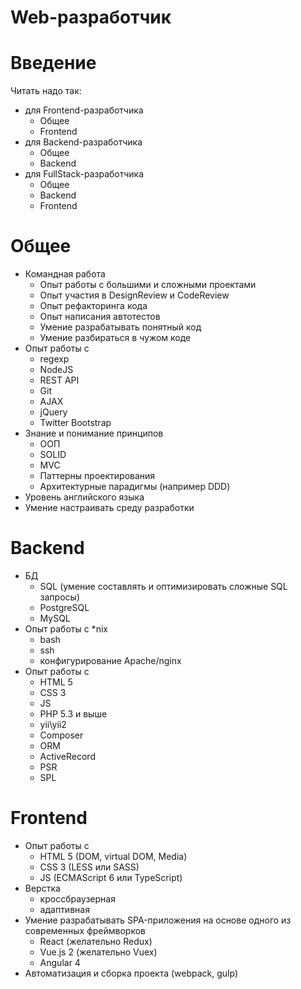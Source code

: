 Web-разработчик
===

# Введение

Читать надо так:

* для Frontend-разработчика
	* Общее
	* Frontend
* для Backend-разработчика
	* Общее
	* Backend
* для FullStack-разработчика
	* Общее
	* Backend
	* Frontend

# Общее

* Командная работа
	* Опыт работы с большими и сложными проектами
	* Опыт участия в DesignReview и CodeReview
	* Опыт рефакторинга кода
	* Опыт написания автотестов
	* Умение разрабатывать понятный код
	* Умение разбираться в чужом коде
* Опыт работы с
	* regexp
	* NodeJS
	* REST API
	* Git
	* AJAX
	* jQuery
	* Twitter Bootstrap
* Знание и понимание принципов
	* ООП
	* SOLID
	* MVC
	* Паттерны проектирования
	* Архитектурные парадигмы (например DDD)
* Уровень английского языка
* Умение настраивать среду разработки

# Backend

* БД
	* SQL (умение составлять и оптимизировать сложные SQL запросы)
	* PostgreSQL
	* MySQL
* Опыт работы с *nix
	* bash
	* ssh
	* конфигурирование Apache/nginx
* Опыт работы с
	* HTML 5
	* CSS 3
	* JS
	* PHP 5.3 и выше
	* yii\yii2
	* Composer
	* ORM
	* ActiveRecord
	* PSR
	* SPL

# Frontend

* Опыт работы с
	* HTML 5 (DOM, virtual DOM, Media)
	* CSS 3 (LESS или SASS)
	* JS (ECMAScript 6 или TypeScript)
* Верстка
	* кроссбраузерная
	* адаптивная
* Умение разрабатывать SPA-приложения на основе одного из современных фреймворков
	* React (желательно Redux)
	* Vue.js 2 (желательно Vuex)
	* Angular 4
* Автоматизация и сборка проекта (webpack, gulp)
